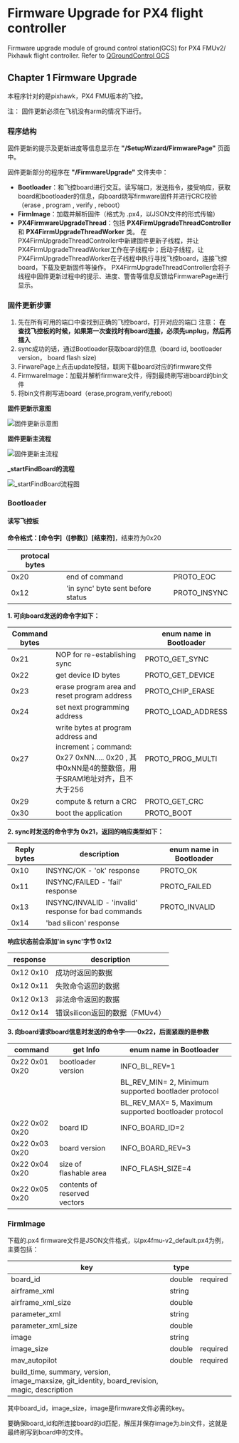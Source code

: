 # Firmware Upgrade for PX4 flight controller
Firmware upgrade module of ground control station(GCS) for PX4 FMUv2/ Pixhawk flight controller. Refer to [QGroundControl GCS][1]

[1]: https://github.com/mavlink/qgroundcontrol

## Chapter 1 Firmware Upgrade

本程序针对的是pixhawk，PX4 FMU版本的飞控。

注： 固件更新必须在飞机没有arm的情况下进行。

### 程序结构

固件更新的提示及更新进度等信息显示在 **"/SetupWizard/FirmwarePage"** 页面中。

固件更新部分的程序在 **"/FirmwareUpgrade"** 文件夹中：

- **Bootloader**：和飞控board进行交互。读写端口，发送指令，接受响应，获取board和bootloader的信息，向board烧写firmware固件并进行CRC校验（erase , program , verify , reboot）
- **FirmImage**：加载并解析固件（格式为 .px4，以JSON文件的形式传输）
- **PX4FirmwareUpgradeThread**：包括 **PX4FirmUpgradeThreadController** 和 **PX4FirrmUpgradeThreadWorker** 类。
  在PX4FirmUpgradeThreadController中新建固件更新子线程，并让PX4FirmUpgradeThreadWorker工作在子线程中；启动子线程，让PX4FirmUpgradeThreadWorker在子线程中执行寻找飞控board，连接飞控board，下载及更新固件等操作。
  PX4FirmUpgradeThreadController会将子线程中固件更新过程中的提示、进度、警告等信息反馈给FirmwarePage进行显示。

### 固件更新步骤

1. 先在所有可用的端口中查找到正确的飞控board，打开对应的端口
   注意： **在查找飞控板的时候，如果第一次查找时有board连接，必须先unplug，然后再插入**
2. sync成功的话，通过Bootloader获取board的信息（board id, bootloader version， board flash size)
3. FirwarePage上点击update按钮，联网下载board对应的firmware文件
4. FirmwareImage：加载并解析firmware文件，得到最终刷写进board的bin文件
5. 将bin文件刷写进board（erase,program,verify,reboot)

**固件更新示意图**

![固件更新示意图](https://github.com/strawdiving/Firmware-Upgrade/blob/master/ReadmeImages/firmware%20example.png)

**固件更新主流程**

![固件更新主流程](https://github.com/strawdiving/Firmware-Upgrade/blob/master/ReadmeImages/upgrade%20flow.png)

**_startFindBoard的流程**

![_startFindBoard流程图](https://github.com/strawdiving/Firmware-Upgrade/blob/master/ReadmeImages/_startFindBoard.png)

### Bootloader

#### 读写飞控板

**命令格式：[命令字]（[参数]）[结束符]**，结束符为0x20

| protocal bytes |                                   |              |
| -------------- | --------------------------------- | ------------ |
| 0x20           | end of command                    | PROTO_EOC    |
| 0x12           | 'in sync' byte sent before status | PROTO_INSYNC |

**1. 可向board发送的命令字如下：**

| Command bytes |                                                              | enum name in Bootloader |
| ------------- | ------------------------------------------------------------ | ----------------------- |
| 0x21          | NOP for re-establishing sync                                 | PROTO_GET_SYNC          |
| 0x22          | get device ID bytes                                          | PROTO_GET_DEVICE        |
| 0x23          | erase program area and reset program address                 | PROTO_CHIP_ERASE        |
| 0x24          | set next programming address                                 | PROTO_LOAD_ADDRESS      |
| 0x27          | write bytes at program address and increment；command: 0x27 0xNN..... 0x20 , 其中0xNN是4的整数倍，用于SRAM地址对齐，且不大于256 | PROTO_PROG_MULTI        |
| 0x29          | compute & return a CRC                                       | PROTO_GET_CRC           |
| 0x30          | boot the application                                         | PROTO_BOOT              |

**2. sync时发送的命令字为 0x21，返回的响应类型如下：**

| Reply bytes | description                                          | enum name in Bootloader |
| ----------- | ---------------------------------------------------- | ----------------------- |
| 0x10        | INSYNC/OK      - 'ok' response                       | PROTO_OK                |
| 0x11        | INSYNC/FAILED  - 'fail' response                     | PROTO_FAILED            |
| 0x13        | INSYNC/INVALID - 'invalid' response for bad commands | PROTO_INVALID           |
| 0x14        | 'bad silicon' response                               |                         |

**响应状态前会添加'in sync'字节 0x12**

| response  | description                    |
| --------- | ------------------------------ |
| 0x12 0x10 | 成功时返回的数据               |
| 0x12 0x11 | 失败命令返回的数据             |
| 0x12 0x13 | 非法命令返回的数据             |
| 0x12 0x14 | 错误silicon返回的数据（FMUv4） |

**3. 向board请求board信息时发送的命令字——0x22，后面紧跟的是参数**

| command        | get Info                     | enum name in Bootloader                              |
| -------------- | ---------------------------- | ---------------------------------------------------- |
| 0x22 0x01 0x20 | bootloader version           | INFO_BL_REV=1                                        |
|                |                              | BL_REV_MIN= 2, Minimum supported bootlader protocol |
|                |                              | BL_REV_MAX= 5, Maximum supported bootloader protocol  |
| 0x22 0x02 0x20 | board ID                     | INFO_BOARD_ID=2                                      |
| 0x22 0x03 0x20 | board version                | INFO_BOARD_REV=3                                     |
| 0x22 0x04 0x20 | size of flashable area       | INFO_FLASH_SIZE=4                                    |
| 0x22 0x05 0x20 | contents of reserved vectors |                                                      |

### FirmImage

下载的.px4 firmware文件是JSON文件格式，以px4fmu-v2_default.px4为例，主要包括：

| key                                                          | type   |          |
| ------------------------------------------------------------ | ------ | -------- |
| board_id                                                     | double | required |
| airframe_xml                                                 | string |          |
| airframe_xml_size                                            | double |          |
| parameter_xml                                                | string |          |
| parameter_xml_size                                           | double |          |
| image                                                        | string |          |
| image_size                                                   | double | required |
| mav_autopilot                                                | double | required |
| build_time, summary, version, image_maxsize, git_identity, board_revision, magic, description |        |          |

其中board_id，image_size，image是firmware文件必需的key。

要确保board_id和所连接board的id匹配，解压并保存image为.bin文件，这就是最终刷写到board中的文件。
